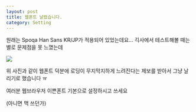```yaml
---
layout: post
title: 웹폰트 날렸습니다.
category: Setting
---
```



원래는 Spoqa Han Sans KR/JP가 적용되어 있었는데요...
긱사에서 테스트해볼 때는 별로 문제점을 못 느꼈는데

<p align = "left">
  <img src = "https://lh3.googleusercontent.com/182zoTTFxbNJK3L8mCDQjR8xS5um_Y2AyMy6h8VDUG2ECNCXz4O82Dos28WYLENfu-YL0XRcgiml3RFz5hC140RtWcgelQ9BMn-5N1qTaZnWZ-UmX_7F0hWw4303_af_eRojc-qPjX1tJOiH4SR_KlINqqSqVV6XlynG2R1L5anZhEm9dZ-T11R2tZ3GZHVyx-w5eHTfdRdXdOxS2GW98TIk0VHnTgVVZ8lKwN6qT_x0H1Eq1gUFtzblJijVdahw1N-Pue0zZRf-pUq6XDFDz-Dj7VHuytfZKk8izpE93OMXIDnBShUspd5zlNo69nLwuWoUGcQNKIePGZ8aMUd4RNIow3o0hTA6jaHgYtxzsyB7YhLvQXLGCKcu9GlzuwLdViIT6Tkviqy7O-zVcevxQYb5DfhcaLg76zNk9wcjMo83K9-kzEcxpLtbJetdDzxlK3HT1C5VhcIX1hUQYnGSwjlAWfxXUgG64zpc-XNM1bExPDNWmZB6g1_z0ydOI9wD76Wlo33nvj8Y0O8jbRYdryOgYFTMS801L1cSOPU7DDE0oOVauRC9KxxnShJoCNdTbQBJ=w596-h101-no">
</p>
위 사진과 같이 웹폰트 덕분에 로딩이 무지막지하게 느려진다는 제보를 받아서 그냥 날리기로 했습니다 ㅠ

여러분 웹브라우저 이쁜폰트 기본으로 설정하시고 쓰세요

(아니면 맥 쓰던가)
